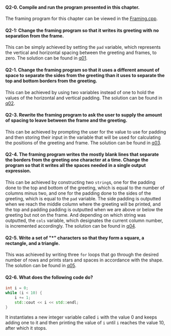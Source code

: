 #### Q2-0. Compile and run the program presented in this chapter.
The framing program for this chapter can be viewed in the [Framing.cpp](../Examples/Framing.cpp).

#### Q2-1: Change the framing program so that it writes its greeting with no separation from the frame.
This can be simply achieved by setting the `pad` variable, which represents the vertical and horizontal spacing between the greeting and frames, to zero. The solution can be found in [q01](q01.cpp).

#### Q2-1. Change the framing program so that it uses a different amount of space to separate the sides from the greeting than it uses to separate the top and bottom borders from the greeting.
This can be achieved by using two variables instead of one to hold the values of the horizontal and vertical padding. The solution can be found in [q02](q02.cpp).

#### Q2-3. Rewrite the framing program to ask the user to supply the amount of spacing to leave between the frame and the greeting.
This can be achieved by prompting the user for the value to use for padding and then storing their input in the variable that will be used for calculating the positions of the greeting and frame. The solution can be found in [q03](q03.cpp).

#### Q2-4. The framing program writes the mostly blank lines that separate the borders from the greeting one character at a time. Change the program so that it writes all the spaces needed in a single output expression.
This can be achieved by constructing two `string`s, one for the padding done to the top and bottom of the greeting, which is equal to the number of columns minus two, and one for the padding done to the sides of the greeting, which is equal to the `pad` variable. The side padding is outputted when we reach the middle column where the greeting will be printed, and the top and padding padding is outputted when we are above or below the greeting but not on the frame. And depending on which string was outputted, the `cols` variable, which designates the current column number, is incremented accordingly. The solution can be found in [q04](q04.cpp).

#### Q2-5. Write a set of "*" characters so that they form a square, a rectangle, and a triangle.
This was achieved by writing three `for` loops that go through the desired number of rows and prints stars and spaces in accordance with the shape. The solution can be found in [q05](q05.cpp).

#### Q2-6. What does the following code do?
```c++
int i = 0;
while (i < 10) {
	i += 1;
	std::cout << i << std::endl;
}
```
It instantiates a new integer variable called `i` with the value 0 and keeps adding one to it and then printing the value of `i` until `i` reaches the value 10, after which it stops.
